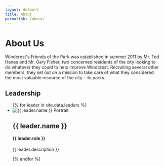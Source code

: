 ```yaml
---
layout: default
title: About
permalink: /about/
---
```


# About Us

Windcrest's Friends of the Park was established in summer 2011 by Mr. Ted Hanes and Mr. Gary Fisher, two concerned residents of the city looking to do whatever they could to help improve Windcrest. Recruiting several other members, they set out on a mission to take care of what they considered the most valuable resource of the city - its parks.

## Leadership

<ul class="tile-list">
  {% for leader in site.data.leaders %}
  <li>
    <article class="tile">
      <img src="{{ leader.image }}" alt="{{ leader.name }} Portrait" class="portrait">
      <h1>{{ leader.name }}</h1>
      <h4>{{ leader.role }}</h4>
      <p>{{ leader.description }}</p>
    </article>
  </li>
  {% endfor %}
</ul>
<br>
